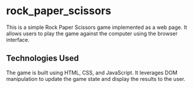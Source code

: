 # rock_paper_scissors

This is a simple Rock Paper Scissors game implemented as a web page. It allows users to play the game against the computer using the browser interface.

## Technologies Used

The game is built using HTML, CSS, and JavaScript. It leverages DOM manipulation to update the game state and display the results to the user.
